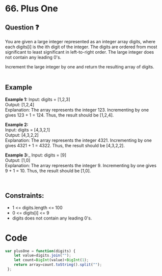 # 66. Plus One
## Question ❓ <br>
You are given a large integer represented as an integer array digits, where each digits[i] is the ith digit of the integer. The digits are ordered from most significant to least significant in left-to-right order. The large integer does not contain any leading 0's.

Increment the large integer by one and return the resulting array of digits.
<br><br>

## Example

__Example 1:__
Input: digits = [1,2,3]   
Output: [1,2,4]   
Explanation: The array represents the integer 123.
Incrementing by one gives 123 + 1 = 124.
Thus, the result should be [1,2,4]. 
<br>

__Example 2:__  
Input: digits = [4,3,2,1]   
Output: [4,3,2,2]    
Explanation: The array represents the integer 4321.
Incrementing by one gives 4321 + 1 = 4322.
Thus, the result should be [4,3,2,2].
<br>

__Example 3:___
Input: digits = [9]   
Output: [1,0]    
Explanation: The array represents the integer 9.
Incrementing by one gives 9 + 1 = 10.
Thus, the result should be [1,0].

<br>
  
## Constraints:

- 1 <= digits.length <= 100
- 0 <= digits[i] <= 9
- digits does not contain any leading 0's.

# Code
```javascript
var plusOne = function(digits) {
    let value=digits.join("");
    let count=BigInt(value)+BigInt(1);
    return array=count.toString().split("");  
 };
```
